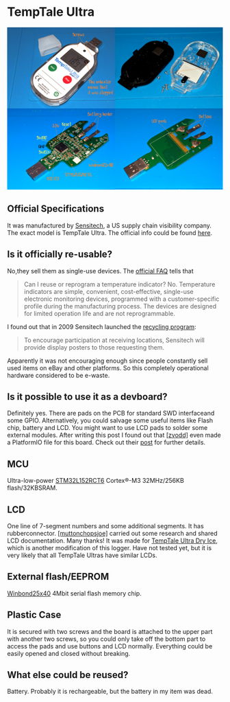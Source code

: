 # TempTale Ultra

![](temptale-ultra-pinout.jpg)

## Official Specifications

It was manufactured by [Sensitech](https://www.sensitech.com), a US supply chain visibility company. The exact model is TempTale Ultra. The official info could be found [here](https://www.sensitech.com/en/media/TTUItra_LS_060820_Web_tcm878-133104.pdf).

## Is it officially re-usable? 

No,they sell them as single-use devices. The [official FAQ](https://www.sensitech.com/en/support/faqs/) tells that 
>Can I reuse or reprogram a temperature indicator?
>No. Temperature indicators are simple, convenient, cost-effective, single-use electronic monitoring devices, programmed with a customer-specific profile during the manufacturing process. The devices are designed for limited operation life and are not reprogrammable.

I found out that in 2009 Sensitech launched the [recycling program](https://www.fleetowner.com/refrigerated-transporter/refrigerated-vehicles-equipment/article/21221909/sensitech-green-solutions-means-recycling-for-recorders): 

>To encourage participation at receiving locations, Sensitech will
provide display posters to those requesting them.

Apparently it was not encouraging enough since people constantly sell used items on eBay and other platforms. So this completely operational hardware considered to be e-waste.

## Is it possible to use it as a devboard? 

Definitely yes. There are pads on the PCB for standard SWD interfaceand some GPIO. Alternatively, you could salvage some useful items like Flash chip, battery and LCD. You might want to use LCD pads to
solder some external modules. After writing this post I found out that [[zvodd]](https://hackaday.io/zvodd) even made a PlatformIO file for this board. Check out their [post](https://hackaday.io/project/189442-temptale-ultra-teardown-repurpose) for further details.

## MCU 

Ultra-low-power [STM32L152RCT6](https://www.st.com/en/microcontrollers-microprocessors/stm32l152rc.html) Cortex&#xAE;-M3 32MHz/256KB flash/32KBSRAM. 

## LCD 

One line of 7-segment numbers and some additional segments. It has rubberconnector. [[muttonchopsjoe]](https://hackaday.io/muttonChopsJoe) carried out some research and shared LCD documentation. Many thanks! It was made for [TempTale Ultra Dry Ice](https://www.sensitech.com/en/media/TTUItra_Probeless_Dry_Ice_LS_1_2021_tcm878-133025.pdf), which is another modification of this logger. Have not tested yet, but it is very likely that all TempTale Ultras have similar LCDs.

## External flash/EEPROM 

[Winbond25x40](https://datasheetspdf.com/pdf-file/582944/Winbond/W25X40/1) 4Mbit serial flash memory chip.

## Plastic Case 

It is secured with two screws and the board is attached to the upper part with another two screws, so you could only take off the bottom part to access the pads and use buttons and LCD normally. Everything could be easily opened and closed without breaking.

## What else could be reused?

Battery. Probably it is rechargeable, but the battery in my item was dead.
